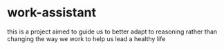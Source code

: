 # work-assistant
this is a project aimed to guide us to better adapt to reasoning rather than changing the way we work to help us lead a healthy life 
